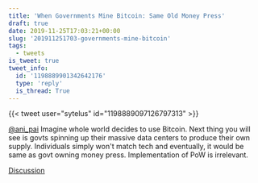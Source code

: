 ```yaml
---
title: 'When Governments Mine Bitcoin: Same Old Money Press'
draft: true
date: 2019-11-25T17:03:21+00:00
slug: '201911251703-governments-mine-bitcoin'
tags:
  - tweets
is_tweet: true
tweet_info:
  id: '1198889901342642176'
  type: 'reply'
  is_thread: True
---
```




{{< tweet user="sytelus" id="1198889097126797313" >}}

[@ani_pai](https://x.com/ani_pai) Imagine whole world decides to use Bitcoin. Next thing you will see is govts spinning up their massive data centers to produce their own supply. Individuals simply won't match tech and eventually, it would be same as govt owning money press. Implementation of PoW is irrelevant.

[Discussion](https://x.com/sytelus/status/1198889901342642176)
